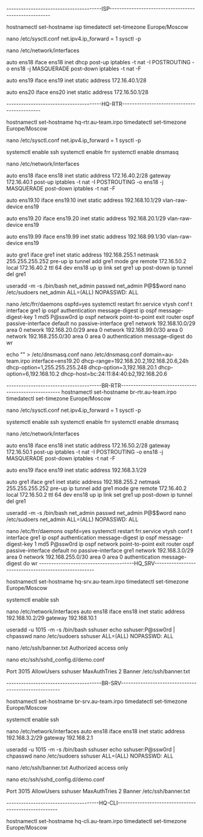 ---------------------------------------ISP-----------------------------------------------------

hostnamectl set-hostname isp
timedatectl set-timezone Europe/Moscow

nano /etc/sysctl.conf
net.ipv4.ip_forward = 1
sysctl -p


nano /etc/network/interfaces

auto ens18
iface ens18 inet dhcp
    post-up iptables -t nat -I POSTROUTING -o ens18 -j MASQUERADE
    post-down iptables -t nat -F

auto ens19
iface ens19 inet static
    address 172.16.40.1/28

auto ens20
iface ens20 inet static
    address 172.16.50.1/28

---------------------------------------HQ-RTR--------------------------------------------

hostnamectl set-hostname hq-rtr.au-team.irpo
timedatectl set-timezone Europe/Moscow

nano /etc/sysctl.conf
net.ipv4.ip_forward = 1
sysctl -p 

systemctl enable ssh
systemctl enable frr
systemctl enable dnsmasq


nano /etc/network/interfaces

auto ens18
iface ens18 inet static
        address 172.16.40.2/28
        gateway 172.16.40.1
        post-up iptables -t nat -I POSTROUTING -o ens18 -j MASQUERADE
        post-down iptables -t nat -F

auto ens19.10
iface ens19.10 inet static
        address 192.168.10.1/29
        vlan-raw-device ens19

auto ens19.20
iface ens19.20 inet static
        address 192.168.20.1/29
        vlan-raw-device ens19

auto ens19.99
iface ens19.99 inet static
        address 192.168.99.1/30
        vlan-raw-device ens19

auto gre1
iface gre1 inet static
    address 192.168.255.1
    netmask 255.255.255.252
    pre-up ip tunnel add gre1 mode gre remote 172.16.50.2 local 172.16.40.2 ttl 64 dev ens18
    up ip link set gre1 up
    post-down ip tunnel del gre1

useradd -m -s /bin/bash net_admin
passwd net_admin 
P@$$word
nano /etc/sudoers
net_admin ALL=(ALL) NOPASSWD: ALL

nano /etc/frr/daemons
ospfd=yes
systemctl restart frr.service
vtysh
conf t
interface gre1
ip ospf authentication message-digest
ip ospf message-digest-key 1 md5 P@ssw0rd
ip ospf network point-to-point
exit
router ospf
passive-interface default
no passive-interface gre1
network 192.168.10.0/29 area 0
network 192.168.20.0/29 area 0
network 192.168.99.0/30 area 0
network 192.168.255.0/30 area 0
area 0 authentication message-digest
do wr

echo "" > /etc/dnsmasq.conf
nano /etc/dnsmasq.conf
domain=au-team.irpo
interface=ens19.20
dhcp-range=192.168.20.2,192.168.20.6,24h
dhcp-option=1,255.255.255.248
dhcp-option=3,192.168.20.1
dhcp-option=6,192.168.10.2
dhcp-host=bc:24:11:84:40:b2,192.168.20.6


---------------------------------------BR-RTR-----------------------------------------------------
hostnamectl set-hostname br-rtr.au-team.irpo
timedatectl set-timezone Europe/Moscow

nano /etc/sysctl.conf
net.ipv4.ip_forward = 1
sysctl -p 

systemctl enable ssh
systemctl enable frr
systemctl enable dnsmasq


nano /etc/network/interfaces

auto ens18
iface ens18 inet static
        address 172.16.50.2/28
        gateway 172.16.50.1
        post-up iptables -t nat -I POSTROUTING -o ens18 -j MASQUERADE
        post-down iptables -t nat -F

auto ens19 
iface ens19 inet static
        address 192.168.3.1/29

auto gre1
iface gre1 inet static
    address 192.168.255.2
    netmask 255.255.255.252
    pre-up ip tunnel add gre1 mode gre remote 172.16.40.2 local 172.16.50.2 ttl 64 dev ens18
    up ip link set gre1 up
    post-down ip tunnel del gre1

useradd -m -s /bin/bash net_admin
passwd net_admin 
P@$$word
nano /etc/sudoers
net_admin ALL=(ALL) NOPASSWD: ALL

nano /etc/frr/daemons
ospfd=yes
systemctl restart frr.service
vtysh
conf t
interface gre1
ip ospf authentication message-digest
ip ospf message-digest-key 1 md5 P@ssw0rd
ip ospf network point-to-point
exit
router ospf
passive-interface default
no passive-interface gre1
network 192.168.3.0/29 area 0
network 192.168.255.0/30 area 0
area 0 authentication message-digest
do wr
---------------------------------------HQ_SRV-----------------------------------------------------

hostnamectl set-hostname hq-srv.au-team.irpo
timedatectl set-timezone Europe/Moscow

systemctl enable ssh

nano /etc/network/interfaces
auto ens18
iface ens18 inet static
        address 192.168.10.2/29
        gateway 192.168.10.1


useradd -u 1015 -m -s /bin/bash sshuser
echo sshuser:P@ssw0rd | chpasswd
nano /etc/sudoers
sshuser ALL=(ALL) NOPASSWD: ALL


nano /etc/ssh/banner.txt
Authorized access only

nano etc/ssh/sshd_config.d/demo.conf

Port 3015
AllowUsers sshuser
MaxAuthTries 2
Banner /etc/ssh/banner.txt


---------------------------------------BR-SRV-----------------------------------------------------

hostnamectl set-hostname br-srv.au-team.irpo
timedatectl set-timezone Europe/Moscow

systemctl enable ssh

nano /etc/network/interfaces
auto ens18
iface ens18 inet static
        address 192.168.3.2/29
        gateway 192.168.2.1


useradd -u 1015 -m -s /bin/bash sshuser
echo sshuser:P@ssw0rd | chpasswd
nano /etc/sudoers
sshuser ALL=(ALL) NOPASSWD: ALL

nano /etc/ssh/banner.txt
Authorized access only

nano etc/ssh/sshd_config.d/demo.conf

Port 3015
AllowUsers sshuser
MaxAuthTries 2
Banner /etc/ssh/banner.txt

--------------------------------------HQ-CLI-----------------------------------------------------


hostnamectl set-hostname hq-cli.au-team.irpo
timedatectl set-timezone Europe/Moscow


